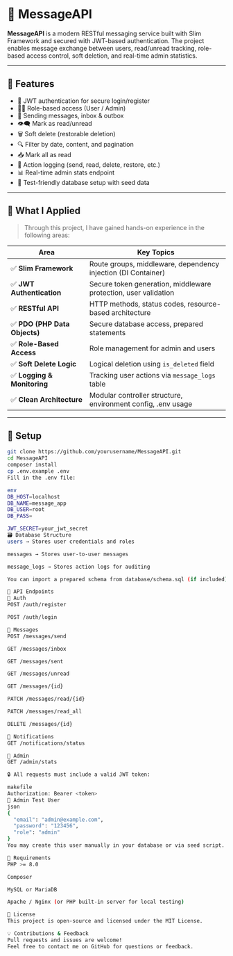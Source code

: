 # 📩 MessageAPI

**MessageAPI** is a modern RESTful messaging service built with Slim Framework and secured with JWT-based authentication. The project enables message exchange between users, read/unread tracking, role-based access control, soft deletion, and real-time admin statistics.

---

## 🚀 Features

- 🔐 JWT authentication for secure login/register
- 🧑‍💼 Role-based access (User / Admin)
- 💬 Sending messages, inbox & outbox
- 👁️‍🗨️ Mark as read/unread
- 🗑️ Soft delete (restorable deletion)
- 🔍 Filter by date, content, and pagination
- 📥 Mark all as read
- 🧾 Action logging (send, read, delete, restore, etc.)
- 📊 Real-time admin stats endpoint
- 🧪 Test-friendly database setup with seed data

---

## 🧠 What I Applied

> Through this project, I have gained hands-on experience in the following areas:

| Area                          | Key Topics                                                         |
|------------------------------|---------------------------------------------------------------------|
| ✅ **Slim Framework**        | Route groups, middleware, dependency injection (DI Container)       |
| ✅ **JWT Authentication**    | Secure token generation, middleware protection, user validation     |
| ✅ **RESTful API**           | HTTP methods, status codes, resource-based architecture             |
| ✅ **PDO (PHP Data Objects)**| Secure database access, prepared statements                         |
| ✅ **Role-Based Access**     | Role management for admin and users                                 |
| ✅ **Soft Delete Logic**     | Logical deletion using `is_deleted` field                           |
| ✅ **Logging & Monitoring**  | Tracking user actions via `message_logs` table                      |
| ✅ **Clean Architecture**    | Modular controller structure, environment config, .env usage        |

---



## 📁 Setup

```bash
git clone https://github.com/yourusername/MessageAPI.git
cd MessageAPI
composer install
cp .env.example .env
Fill in the .env file:

env
DB_HOST=localhost
DB_NAME=message_app
DB_USER=root
DB_PASS=

JWT_SECRET=your_jwt_secret
🗃️ Database Structure
users → Stores user credentials and roles

messages → Stores user-to-user messages

message_logs → Stores action logs for auditing

You can import a prepared schema from database/schema.sql (if included).

🔑 API Endpoints
🧑 Auth
POST /auth/register

POST /auth/login

💬 Messages
POST /messages/send

GET /messages/inbox

GET /messages/sent

GET /messages/unread

GET /messages/{id}

PATCH /messages/read/{id}

PATCH /messages/read_all

DELETE /messages/{id}

🔔 Notifications
GET /notifications/status

🧠 Admin
GET /admin/stats

🔒 All requests must include a valid JWT token:

makefile
Authorization: Bearer <token>
👤 Admin Test User
json
{
  "email": "admin@example.com",
  "password": "123456",
  "role": "admin"
}
You may create this user manually in your database or via seed script.

📌 Requirements
PHP >= 8.0

Composer

MySQL or MariaDB

Apache / Nginx (or PHP built-in server for local testing)

📄 License
This project is open-source and licensed under the MIT License.

💡 Contributions & Feedback
Pull requests and issues are welcome!
Feel free to contact me on GitHub for questions or feedback.

